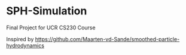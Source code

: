 # SPH-Simulation
Final Project for UCR CS230 Course

Inspired by https://github.com/Maarten-vd-Sande/smoothed-particle-hydrodynamics
